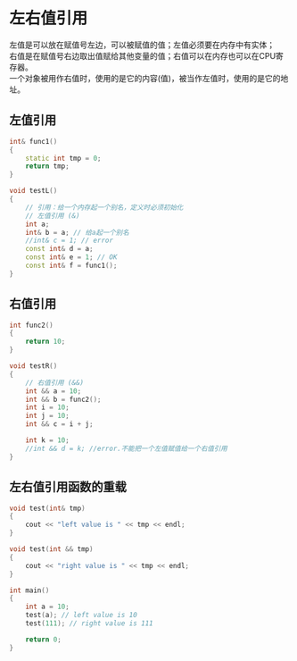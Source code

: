 # 左右值引用  

左值是可以放在赋值号左边，可以被赋值的值；左值必须要在内存中有实体；  
右值是在赋值号右边取出值赋给其他变量的值；右值可以在内存也可以在CPU寄存器。  
一个对象被用作右值时，使用的是它的内容(值)，被当作左值时，使用的是它的地址。

## 左值引用  

```c++
int& func1()
{
    static int tmp = 0;
    return tmp;
}

void testL()
{
    // 引用：给一个内存起一个别名，定义时必须初始化
    // 左值引用 (&)
    int a;
    int& b = a; // 给a起一个别名
    //int& c = 1; // error
    const int& d = a;
    const int& e = 1; // OK
    const int& f = func1();
}
```

## 右值引用  

```c++
int func2()
{
    return 10;
}

void testR()
{
    // 右值引用 (&&)
    int && a = 10;
    int && b = func2();
    int i = 10;
    int j = 10;
    int && c = i + j;

    int k = 10;
    //int && d = k; //error.不能把一个左值赋值给一个右值引用
}
```

## 左右值引用函数的重载  

```c++
void test(int& tmp)
{
    cout << "left value is " << tmp << endl;
}

void test(int && tmp)
{
    cout << "right value is " << tmp << endl;
}

int main()
{
    int a = 10;
    test(a); // left value is 10
    test(111); // right value is 111

    return 0;
}
```
